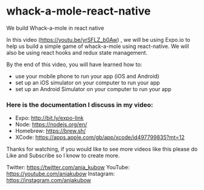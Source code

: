 # whack-a-mole-react-native
We build Whack-a-mole in react native

In this video (https://youtu.be/yrSFLZ_b0Aw) , we will be using Expo.io  to help us build a simple game of whack-a-mole using react-native. We will also be using react hooks and redux state management.

By the end of this video, you will have learned how to:
- use your mobile phone to run your app (iOS and Android)
- set up an iOS simulator on your computer to run your app
- set up an Android Simulator on your computer to run your app

### Here is the documentation I discuss in my video:
- Expo: http://bit.ly/expo-link
- Node: https://nodejs.org/en/
- Homebrew: https://brew.sh/
- XCode: https://apps.apple.com/gb/app/xcode/id497799835?mt=12

Thanks for watching, if you would like to see more videos like this please do Like and Subscribe so I know to create more.

Twitter: https://twitter.com/ania_kubow
YouTube: https://youtube.com/aniakubow
Instagram: https://instagram.com/aniakubow
